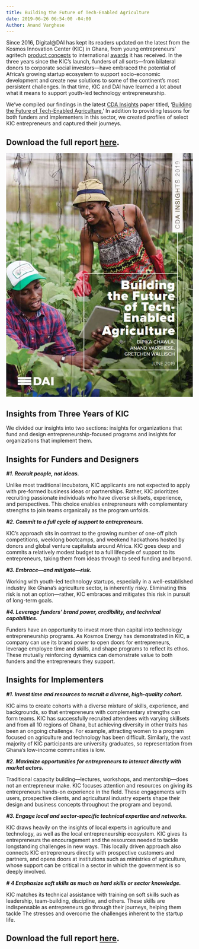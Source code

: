 ```yaml
---
title: Building the Future of Tech-Enabled Agriculture
date: 2019-06-26 06:54:00 -04:00
Author: Anand Varghese
---
```


Since 2016, Digital@DAI has kept its readers updated on the latest from the Kosmos Innovation Center (KIC) in Ghana, from young entrepreneurs’ agritech [product concepts](https://dai-global-digital.com/catalyzing-ghanas-growing-agritech-ecosystem.html) to international [awards](https://dai-global-digital.com/kosmos-innovation-center-wins-2018-p3-impact-award.html) it has received. In the three years since the KIC’s launch, funders of all sorts—from bilateral donors to corporate social investors—have embraced the potential of Africa’s growing startup ecosystem to support socio-economic development and create new solutions to some of the continent’s most persistent challenges. In that time, KIC and DAI have learned a lot about what it means to support youth-led technology entrepreneurship. 

We’ve compiled our findings in the latest [CDA Insights](https://www.dai.com/our-work/solutions/digital-acceleration-solutions/cda-insights) paper titled, ‘[Building the Future of Tech-Enabled Agriculture.](https://www.dai.com/uploads/kic-27672d.pdf)’ In addition to providing lessons for both funders and implementers in this sector, we created profiles of select KIC entrepreneurs and captured their journeys.

<!--more-->

## Download the full report [here](https://www.dai.com/uploads/kic-27672d.pdf).

![KICPaper.JPG](/uploads/KICPaper.JPG)

## Insights from Three Years of KIC

We divided our insights into two sections: insights for organizations that fund and design entrepreneurship-focused programs and insights for organizations that implement them.

## Insights for Funders and Designers

***#1. Recruit people, not ideas.***

Unlike most traditional incubators, KIC applicants are not expected to apply with pre-formed business ideas or partnerships. Rather, KIC prioritizes recruiting passionate individuals who have diverse skillsets, experience, and perspectives. This choice enables entrepreneurs with complementary strengths to join teams organically as the program unfolds.

***#2. Commit to a full cycle of support to entrepreneurs.***

KIC’s approach sits in contrast to the growing number of one-off pitch competitions, weeklong bootcamps, and weekend hackathons hosted by donors and global venture capitalists around Africa. KIC goes deep and commits a relatively modest budget to a full lifecycle of support to its entrepreneurs, taking them from ideas through to seed funding and beyond.

***#3. Embrace—and mitigate—risk.***

Working with youth-led technology startups, especially in a well-established industry like Ghana’s agriculture sector, is inherently risky. Eliminating this risk is not an option—rather, KIC embraces and mitigates this risk in pursuit of long-term goals.

***#4. Leverage funders’ brand power, credibility, and technical capabilities.***

Funders have an opportunity to invest more than capital into technology entrepreneurship programs. As Kosmos Energy has demonstrated in KIC, a company can use its brand power to open doors for entrepreneurs, leverage employee time and skills, and shape programs to reflect its ethos. These mutually reinforcing dynamics can demonstrate value to both funders and the entrepreneurs they support.

## Insights for Implementers

***#1. Invest time and resources to recruit a diverse, high-quality cohort.***

KIC aims to create cohorts with a diverse mixture of skills, experience, and backgrounds, so that entrepreneurs with complementary strengths can form teams. KIC has successfully recruited attendees with varying skillsets and from all 10 regions of Ghana, but achieving diversity in other traits has been an ongoing challenge. For example, attracting women to a program focused on agriculture and technology has been difficult. Similarly, the vast majority of KIC participants are university graduates, so representation from Ghana’s low-income communities is low.

***#2. Maximize opportunities for entrepreneurs to interact directly with market actors.***

Traditional capacity building—lectures, workshops, and mentorship—does not an entrepreneur make. KIC focuses attention and resources on giving its entrepreneurs hands-on experience in the field. These engagements with users, prospective clients, and agricultural industry experts shape their design and business concepts throughout the program and beyond.

***#3. Engage local and sector-specific technical expertise and networks.***

KIC draws heavily on the insights of local experts in agriculture and technology, as well as the local entrepreneurship ecosystem. KIC gives its entrepreneurs the encouragement and the resources needed to tackle longstanding challenges in new ways. This locally driven approach also connects KIC entrepreneurs directly with prospective customers and partners, and opens doors at institutions such as ministries of agriculture, whose support can be critical in a sector in which the government is so deeply involved.

***# 4 Emphasize soft skills as much as hard skills or sector knowledge.***

KIC matches its technical assistance with training on soft skills such as leadership, team-building, discipline, and others. These skills are indispensable as entrepreneurs go through their journeys, helping them tackle The stresses and overcome the challenges inherent to the startup life.

## Download the full report [here](https://www.dai.com/uploads/kic-27672d.pdf).